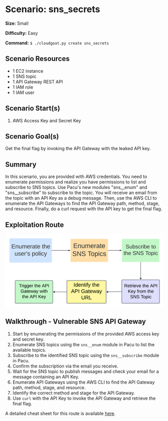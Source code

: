 # Scenario: sns_secrets

**Size:** Small

**Difficulty:** Easy

**Command:** `$ ./cloudgoat.py create sns_secrets`

## Scenario Resources

- 1 EC2 instance
- 1 SNS topic
- 1 API Gateway REST API
- 1 IAM role
- 1 IAM user

## Scenario Start(s)

1. AWS Access Key and Secret Key

## Scenario Goal(s)

Get the final flag by invoking the API Gateway with the leaked API key.

## Summary

In this scenario, you are provided with AWS credentials. You need to enumerate permissions and realize you have permissions to list and subscribe to SNS topics. Use Pacu's new modules "sns__enum" and "sns__subscribe" to subscribe to the topic. You will receive an email from the topic with an API Key as a debug message. Then, use the AWS CLI to enumerate the API Gateways to find the API Gateway path, method, stage, and resource. Finally, do a curl request with the API key to get the final flag.

## Exploitation Route

![Lucidchart Diagram](exploitation_route.png "Exploitation Route")

## Walkthrough - Vulnerable SNS API Gateway

1. Start by enumerating the permissions of the provided AWS access key and secret key.
2. Enumerate SNS topics using the `sns__enum` module in Pacu to list the available topics.
3. Subscribe to the identified SNS topic using the `sns__subscribe` module in Pacu.
4. Confirm the subscription via the email you receive.
5. Wait for the SNS topic to publish messages and check your email for a message containing an API Key.
6. Enumerate API Gateways using the AWS CLI to find the API Gateway path, method, stage, and resource.
7. Identify the correct method and stage for the API Gateway.
8. Use `curl` with the API Key to invoke the API Gateway and retrieve the final flag.

A detailed cheat sheet for this route is available [here](./cheat_sheet.md). 
